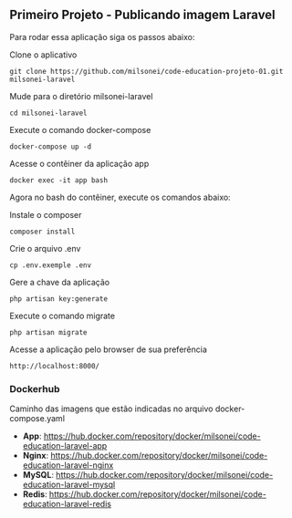 ## Primeiro Projeto - Publicando imagem Laravel

Para rodar essa aplicação siga os passos abaixo:

Clone o aplicativo
```
git clone https://github.com/milsonei/code-education-projeto-01.git milsonei-laravel
```
Mude para o diretório milsonei-laravel
```
cd milsonei-laravel
```

Execute o comando docker-compose
```
docker-compose up -d
```

Acesse o contêiner da aplicação app
```
docker exec -it app bash 
```

Agora no bash do contêiner, execute os comandos abaixo:

Instale o composer
```
composer install 
```

Crie o arquivo .env
```
cp .env.exemple .env
```

Gere a chave da aplicação
```
php artisan key:generate
```

Execute o comando migrate
```
php artisan migrate
```

Acesse a aplicação pelo browser de sua preferência
```
http://localhost:8000/
```

### Dockerhub
Caminho das imagens que estão indicadas no arquivo docker-compose.yaml

- **App**: https://hub.docker.com/repository/docker/milsonei/code-education-laravel-app
- **Nginx**: https://hub.docker.com/repository/docker/milsonei/code-education-laravel-nginx
- **MySQL**: https://hub.docker.com/repository/docker/milsonei/code-education-laravel-mysql
- **Redis**: https://hub.docker.com/repository/docker/milsonei/code-education-laravel-redis
